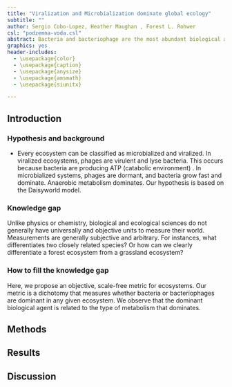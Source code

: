 ```yaml
---
title: "Viralization and Microbialization dominate global ecology"
subtitle: ""
author: Sergio Cobo-Lopez, Heather Maughan , Forest L. Rohwer
csl: "podzemna-voda.csl"
abstract: Bacteria and bacteriophage are the most abundant biological agents on Earth. They are also ubiqutous. Their interactions with the biosphere and with each other have major impacts on a global scale. Here, we hypothesize 
graphics: yes
header-includes:
  - \usepackage{color}
  - \usepackage{caption}
  - \usepackage{anysize}
  - \usepackage{amsmath}
  - \usepackage{siunitx}

---
```


[comment]: <> (To compile this document with a bibliography: pandoc Viralization.md -o Viralization.pdf --bibliography Transient_Dynamics.bib)

## Introduction

### Hypothesis and background

* Every ecosystem can be classified as microbialized and viralized. In viralized ecosystems, phages are virulent and lyse bacteria. This occurs because bacteria are producing ATP (catabolic environment) . In microbialized systems, phages are dormant, and bacteria grow fast and dominate. Anaerobic metabolism dominates.
Our hypothesis is based on the Daisyworld model.

### Knowledge gap
Unlike physics or chemistry, biological and ecological sciences do not generally have universally and objective units to measure their world. Measurements are generally subjective and arbitrary. For instances, what differentiates two closely related species? Or how can we clearly differentiate a forest ecosystem from a grassland ecosystem?

### How to fill the knowledge gap
Here, we propose an objective, scale-free metric for ecosystems. Our metric is a dichotomy that measures whether bacteria or bacteriophages are dominant in any given ecosystem. We observe that the dominant biological agent is related to the type of metabolism that dominates.

## Methods

## Results

## Discussion




